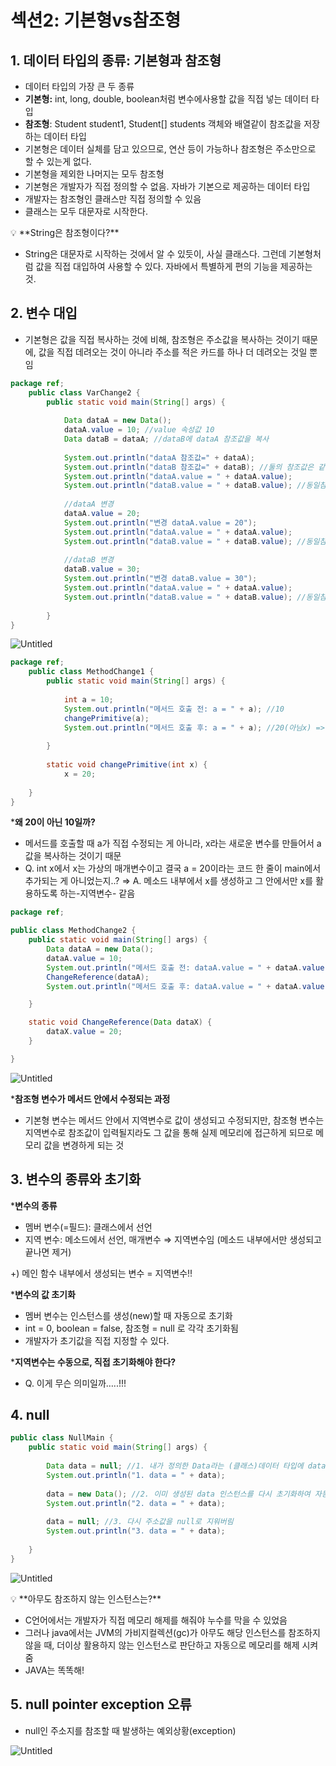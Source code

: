 # 섹션2: 기본형vs참조형

## 1. 데이터 타입의 종류: 기본형과 참조형

- 데이터 타입의 가장 큰 두 종류
- **기본형:** int, long, double, boolean처럼 변수에사용할 값을 직접 넣는 데이터 타입
- **참조형**: Student student1, Student[] students 객체와 배열같이 참조값을 저장하는 데이터 타입
- 기본형은 데이터 실체를 담고 있으므로, 연산 등이 가능하나 참조형은 주소만으로 할 수 있는게 없다.
- 기본형을 제외한 나머지는 모두 참조형
- 기본형은 개발자가 직접 정의할 수 없음. 자바가 기본으로 제공하는 데이터 타입
- 개발자는 참조형인 클래스만 직접 정의할 수 있음
- 클래스는 모두 대문자로 시작한다.

<aside>
💡 **String은 참조형이다?**

- String은 대문자로 시작하는 것에서 알 수 있듯이, 사실 클래스다. 그런데 기본형처럼 값을 직접 대입하여 사용할 수 있다. 자바에서 특별하게 편의 기능을 제공하는 것.
</aside>

## 2. 변수 대입

- 기본형은 값을 직접 복사하는 것에 비해, 참조형은 주소값을 복사하는 것이기 때문에, 값을 직접 데려오는 것이 아니라 주소를 적은 카드를 하나 더 데려오는 것일 뿐임

```java
package ref;
	public class VarChange2 {
		public static void main(String[] args) {
		
			Data dataA = new Data();
			dataA.value = 10; //value 속성값 10
			Data dataB = dataA; //dataB에 dataA 참조값을 복사
			
			System.out.println("dataA 참조값=" + dataA);
			System.out.println("dataB 참조값=" + dataB); //둘의 참조값은 같다.
			System.out.println("dataA.value = " + dataA.value); 
			System.out.println("dataB.value = " + dataB.value); //동일참조값.value이므로 같다.
			
			//dataA 변경
			dataA.value = 20;
			System.out.println("변경 dataA.value = 20");
			System.out.println("dataA.value = " + dataA.value);
			System.out.println("dataB.value = " + dataB.value); //동일참조값.value이므로 20으로 같다.
			
			//dataB 변경
			dataB.value = 30;
			System.out.println("변경 dataB.value = 30");
			System.out.println("dataA.value = " + dataA.value); 
			System.out.println("dataB.value = " + dataB.value); //동일참조값.value이므로 30으로 같다.
			
		}
}
```

![Untitled](%E1%84%89%E1%85%A6%E1%86%A8%E1%84%89%E1%85%A7%E1%86%AB2%20%E1%84%80%E1%85%B5%E1%84%87%E1%85%A9%E1%86%AB%E1%84%92%E1%85%A7%E1%86%BCvs%E1%84%8E%E1%85%A1%E1%86%B7%E1%84%8C%E1%85%A9%E1%84%92%E1%85%A7%E1%86%BC%209602f5fcb8814ddea78b65596293602f/Untitled.png)

```java
package ref;
	public class MethodChange1 {
		public static void main(String[] args) {
		
			int a = 10;
			System.out.println("메서드 호출 전: a = " + a); //10
			changePrimitive(a);
			System.out.println("메서드 호출 후: a = " + a); //20(아님x) => 10
		
		}
		
		static void changePrimitive(int x) {
			x = 20;
		
	}
}
```

***왜 20이 아닌 10일까?**

- 메서드를 호출할 때 a가 직접 수정되는 게 아니라,  x라는 새로운 변수를 만들어서 a값을 복사하는 것이기 때문
- Q. int x에서 x는 가상의 매개변수이고 결국 a = 20이라는 코드 한 줄이 main에서 추가되는 게 아니었는지..?  ⇒ A. 메소드 내부에서 x를 생성하고 그 안에서만 x를 활용하도록 하는-지역변수- 같음

```java
package ref;

public class MethodChange2 {
    public static void main(String[] args) {
        Data dataA = new Data();
        dataA.value = 10;
        System.out.println("메서드 호출 전: dataA.value = " + dataA.value);
        ChangeReference(dataA);
        System.out.println("메서드 호출 후: dataA.value = " + dataA.value);

    }

    static void ChangeReference(Data dataX) {
        dataX.value = 20;
    }

}
```

![Untitled](%E1%84%89%E1%85%A6%E1%86%A8%E1%84%89%E1%85%A7%E1%86%AB2%20%E1%84%80%E1%85%B5%E1%84%87%E1%85%A9%E1%86%AB%E1%84%92%E1%85%A7%E1%86%BCvs%E1%84%8E%E1%85%A1%E1%86%B7%E1%84%8C%E1%85%A9%E1%84%92%E1%85%A7%E1%86%BC%209602f5fcb8814ddea78b65596293602f/Untitled%201.png)

***참조형 변수가 메서드 안에서 수정되는 과정**

- 기본형 변수는 메서드 안에서 지역변수로 값이 생성되고 수정되지만, 참조형 변수는 지역변수로 참조값이 입력될지라도 그 값을 통해 실제 메모리에 접근하게 되므로 메모리 값을 변경하게 되는 것

## 3. 변수의 종류와 초기화

***변수의 종류**

- 멤버 변수(=필드): 클래스에서 선언
- 지역 변수: 메소드에서 선언, 매개변수 ⇒ 지역변수임 (메소드 내부에서만 생성되고 끝나면 제거)

+) 메인 함수 내부에서 생성되는 변수 = 지역변수!!

***변수의 값 초기화**

- 멤버 변수는 인스턴스를 생성(new)할 때 자동으로 초기화
- int = 0, boolean = false, 참조형 = null 로 각각 초기화됨
- 개발자가 초기값을 직접 지정할 수 있다.

***지역변수는 수동으로, 직접 초기화해야 한다?**

- Q. 이게 무슨 의미일까…..!!!

## 4. null

```java
public class NullMain {
    public static void main(String[] args) {
    
        Data data = null; //1. 내가 정의한 Data라는 (클래스)데이터 타입에 data 인스턴스를 생성할 건데, 초기값 주소를 따로 null로 지정하겠다.
        System.out.println("1. data = " + data);
        
        data = new Data(); //2. 이미 생성된 data 인스턴스를 다시 초기화하여 자동 주소값 생성
        System.out.println("2. data = " + data);
        
        data = null; //3. 다시 주소값을 null로 지워버림
        System.out.println("3. data = " + data);
        
    }
}
```

![Untitled](%E1%84%89%E1%85%A6%E1%86%A8%E1%84%89%E1%85%A7%E1%86%AB2%20%E1%84%80%E1%85%B5%E1%84%87%E1%85%A9%E1%86%AB%E1%84%92%E1%85%A7%E1%86%BCvs%E1%84%8E%E1%85%A1%E1%86%B7%E1%84%8C%E1%85%A9%E1%84%92%E1%85%A7%E1%86%BC%209602f5fcb8814ddea78b65596293602f/Untitled%202.png)

<aside>
💡 **아무도 참조하지 않는 인스턴스는?**

- C언어에서는 개발자가 직접 메모리 해제를 해줘야 누수를 막을 수 있었음
- 그러나 java에서는 JVM의 가비지컬렉션(gc)가 아무도 해당 인스턴스를 참조하지 않을 때, 더이상 활용하지 않는 인스턴스로 판단하고 자동으로 메모리를 해제 시켜줌
- JAVA는 똑똑해!
</aside>

## 5. null pointer exception 오류

- null인 주소지를 참조할 때 발생하는 예외상황(exception)

![Untitled](%E1%84%89%E1%85%A6%E1%86%A8%E1%84%89%E1%85%A7%E1%86%AB2%20%E1%84%80%E1%85%B5%E1%84%87%E1%85%A9%E1%86%AB%E1%84%92%E1%85%A7%E1%86%BCvs%E1%84%8E%E1%85%A1%E1%86%B7%E1%84%8C%E1%85%A9%E1%84%92%E1%85%A7%E1%86%BC%209602f5fcb8814ddea78b65596293602f/Untitled%203.png)